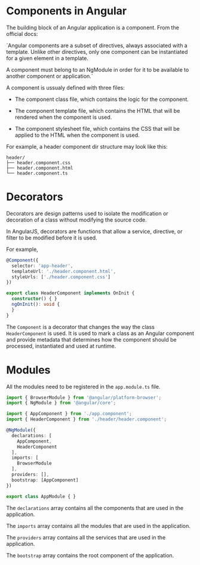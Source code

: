 # Components in Angular

The building block of an Angular application is a component. From the official docs: 

`Angular components are a subset of directives, always associated with a template. Unlike other directives, only one component can be instantiated for a given element in a template.

A component must belong to an NgModule in order for it to be available to another component or application.` 

A component is ussualy defined with three files: 

* The component class file, which contains the logic for the component.

* The component template file, which contains the HTML that will be rendered when the component is used.

* The component stylesheet file, which contains the CSS that will be applied to the HTML when the component is used.

For example, a header component dir structure may look like this:

```
header/
├── header.component.css
├── header.component.html
└── header.component.ts
```

# Decorators 

Decorators are design patterns used to isolate the modification or decoration of a class without modifying the source code.

In AngularJS, decorators are functions that allow a service, directive, or filter to be modified before it is used. 

For example, 

``` typescript
@Component({
  selector: 'app-header',
  templateUrl: './header.component.html',
  styleUrls: ['./header.component.css']
})

export class HeaderComponent implements OnInit {
  constructor() { }
  ngOnInit(): void {
  }
}
```

The `Component` is a decorator that changes the way the class `HeaderComponent` is used. It is used to mark a class as an Angular component and provide metadata that determines how the component should be processed, instantiated and used at runtime. 

# Modules 

All the modules need to be registered in the `app.module.ts` file. 

``` typescript
import { BrowserModule } from '@angular/platform-browser';
import { NgModule } from '@angular/core';

import { AppComponent } from './app.component';
import { HeaderComponent } from './header/header.component';

@NgModule({
  declarations: [
    AppComponent,
    HeaderComponent
  ],
  imports: [
    BrowserModule
  ],
  providers: [],
  bootstrap: [AppComponent]
})

export class AppModule { }
```

The `declarations` array contains all the components that are used in the application.

The `imports` array contains all the modules that are used in the application.

The `providers` array contains all the services that are used in the application.

The `bootstrap` array contains the root component of the application.